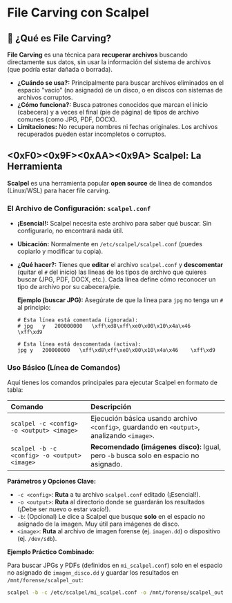 # File Carving con Scalpel

## 🔪 ¿Qué es File Carving?

**File Carving** es una técnica para **recuperar archivos** buscando directamente sus datos, sin usar la información del sistema de archivos (que podría estar dañada o borrada).

* **¿Cuándo se usa?:** Principalmente para buscar archivos eliminados en el espacio "vacío" (no asignado) de un disco, o en discos con sistemas de archivos corruptos.
* **¿Cómo funciona?:** Busca patrones conocidos que marcan el inicio (cabecera) y a veces el final (pie de página) de tipos de archivo comunes (como JPG, PDF, DOCX).
* **Limitaciones:** No recupera nombres ni fechas originales. Los archivos recuperados pueden estar incompletos o corruptos.

## <0xF0><0x9F><0xAA><0x9A> Scalpel: La Herramienta

**Scalpel** es una herramienta popular **open source** de línea de comandos (Linux/WSL) para hacer file carving.

### El Archivo de Configuración: `scalpel.conf`

* **¡Esencial!:** Scalpel necesita este archivo para saber qué buscar. Sin configurarlo, no encontrará nada útil.
* **Ubicación:** Normalmente en `/etc/scalpel/scalpel.conf` (puedes copiarlo y modificar tu copia).
* **¿Qué hacer?:** Tienes que **editar** el archivo `scalpel.conf` y **descomentar** (quitar el `#` del inicio) las líneas de los tipos de archivo que quieres buscar (JPG, PDF, DOCX, etc.). Cada línea define cómo reconocer un tipo de archivo por su cabecera/pie.

    **Ejemplo (buscar JPG):** Asegúrate de que la línea para `jpg` no tenga un `#` al principio:
    ```
    # Esta línea está comentada (ignorada):
    # jpg	y	200000000	\xff\xd8\xff\xe0\x00\x10\x4a\x46	\xff\xd9

    # Esta línea está descomentada (activa):
    jpg	y	200000000	\xff\xd8\xff\xe0\x00\x10\x4a\x46	\xff\xd9
    ```

### Uso Básico (Línea de Comandos)

Aquí tienes los comandos principales para ejecutar Scalpel en formato de tabla:

| Comando                                                                       | Descripción                                                                                              |
| :---------------------------------------------------------------------------- | :------------------------------------------------------------------------------------------------------- |
| `scalpel -c <config> -o <output> <image>`                                     | Ejecución básica usando archivo `<config>`, guardando en `<output>`, analizando `<image>`.                 |
| `scalpel -b -c <config> -o <output> <image>`                                  | **Recomendado (imágenes disco):** Igual, pero `-b` busca solo en espacio no asignado.                    |

**Parámetros y Opciones Clave:**

* `-c <config>`: **Ruta** a tu archivo `scalpel.conf` editado (¡Esencial!).
* `-o <output>`: **Ruta** al directorio donde se guardarán los resultados (¡Debe ser nuevo o estar vacío!).
* `-b`: (Opcional) Le dice a Scalpel que busque **solo** en el espacio no asignado de la imagen. Muy útil para imágenes de disco.
* `<image>`: **Ruta** al archivo de imagen forense (ej. `imagen.dd`) o dispositivo (ej. `/dev/sdb`).

**Ejemplo Práctico Combinado:**

Para buscar JPGs y PDFs (definidos en `mi_scalpel.conf`) solo en el espacio no asignado de `imagen_disco.dd` y guardar los resultados en `/mnt/forense/scalpel_out`:

```bash
scalpel -b -c /etc/scalpel/mi_scalpel.conf -o /mnt/forense/scalpel_out /media/forense/imagen_disco.dd
